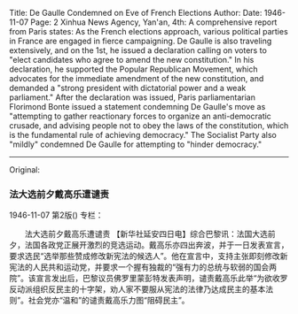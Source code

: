 Title: De Gaulle Condemned on Eve of French Elections
Author:
Date: 1946-11-07
Page: 2
Xinhua News Agency, Yan'an, 4th: A comprehensive report from Paris states: As the French elections approach, various political parties in France are engaged in fierce campaigning. De Gaulle is also traveling extensively, and on the 1st, he issued a declaration calling on voters to "elect candidates who agree to amend the new constitution." In his declaration, he supported the Popular Republican Movement, which advocates for the immediate amendment of the new constitution, and demanded a "strong president with dictatorial power and a weak parliament." After the declaration was issued, Paris parliamentarian Florimond Bonte issued a statement condemning De Gaulle's move as "attempting to gather reactionary forces to organize an anti-democratic crusade, and advising people not to obey the laws of the constitution, which is the fundamental rule of achieving democracy." The Socialist Party also "mildly" condemned De Gaulle for attempting to "hinder democracy."



<hr /> 

Original: 


### 法大选前夕戴高乐遭谴责

1946-11-07
第2版()
专栏：

　　法大选前夕戴高乐遭谴责
    【新华社延安四日电】综合巴黎讯：法国大选前夕，法国各政党正展开激烈的竞选运动。戴高乐亦四出奔波，并于一日发表宣言，要求选民“选举那些赞成修改新宪法的候选人”。他在宣言中，支持主张即刻修改新宪法的人民共和运动党，并要求一个握有独裁的“强有力的总统与软弱的国会两院”。该宣言发出后，巴黎议员佛罗里蒙彭特发表声明，谴责戴高乐此举“为欲收罗反动派组织反民主的十字架，劝人家不要服从宪法的法律乃达成民主的基本法则”。社会党亦“温和”的谴责戴高乐力图“阻碍民主”。
